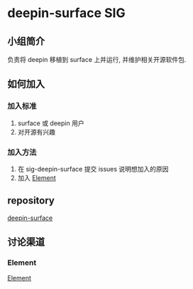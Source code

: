 # deepin-surface SIG

## 小组简介

负责将 deepin 移植到 surface 上并运行, 并维护相关开源软件包.

## 如何加入

### 加入标准

1. surface 或 deepin 用户
2. 对开源有兴趣

### 加入方法

1. 在 sig-deepin-surface 提交 issues 说明想加入的原因
2. 加入 [Element](https://chat.mozilla.org/#/room/#deepin-surface:mozilla.org)

## repository

[deepin-surface](https://github.com/shiptux/deepin-surface)

## 讨论渠道

### Element

[Element](https://chat.mozilla.org/#/room/#deepin-surface:mozilla.org)
